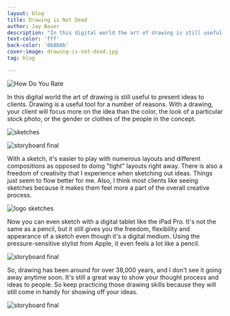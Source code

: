 ```yaml
---
layout: blog
title: Drawing is Not Dead
author: Jay Bauer
description: "In this digital world the art of drawing is still useful to present ideas to clients. Drawing is a useful tool for a number of reasons."
text-color: 'fff'
back-color: '8b8b8b'
cover-image: drawing-is-not-dead.jpg
tag: blog

---
```

![How Do You Rate](/img/blog/drawing-is-not-dead.jpg)

In this digital world the art of drawing is still useful to present ideas to clients. Drawing is a useful tool for a number of reasons. With a drawing, your client will focus more on the idea than the color, the look of a particular stock photo, or the gender or clothes of the people in the concept.

![sketches](/img/blog/drawing-is-not-dead-2.jpg)

![storyboard final](/img/blog/drawing-is-not-dead-3.jpg)

With a sketch, it's easier to play with numerous layouts and different compositions as opposed to doing "tight" layouts right away. There is also a freedom of creativity that I experience when sketching out ideas. Things just seem to flow better for me. Also, I think most clients like seeing sketches because it makes them feel more a part of the overall creative process.

![logo sketches](/img/blog/drawing-is-not-dead-4.gif)

Now you can even sketch with a digital tablet like the iPad Pro. It's not the same as a pencil, but it still gives you the freedom, flexibility and appearance of a sketch even though it's a digital medium. Using the pressure-sensitive stylist from Apple, it even feels a lot like a pencil.

![storyboard final](/img/blog/drawing-is-not-dead-5.jpg)

So, drawing has been around for over 38,000 years, and I don't see it going away anytime soon. It's still a great way to show your thought process and ideas to people. So keep practicing those drawing skills because they will still come in handy for showing off your ideas.

![storyboard final](/img/blog/drawing-is-not-dead-6.jpg)
